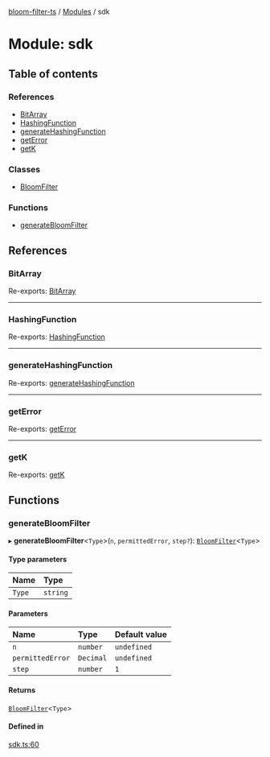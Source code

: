 [bloom-filter-ts](../README.md) / [Modules](../modules.md) / sdk

# Module: sdk

## Table of contents

### References

- [BitArray](sdk.md#bitarray)
- [HashingFunction](sdk.md#hashingfunction)
- [generateHashingFunction](sdk.md#generatehashingfunction)
- [getError](sdk.md#geterror)
- [getK](sdk.md#getk)

### Classes

- [BloomFilter](../classes/sdk.BloomFilter.md)

### Functions

- [generateBloomFilter](sdk.md#generatebloomfilter)

## References

### BitArray

Re-exports: [BitArray](../classes/utils.BitArray.md)

___

### HashingFunction

Re-exports: [HashingFunction](../interfaces/types.HashingFunction.md)

___

### generateHashingFunction

Re-exports: [generateHashingFunction](utils.md#generatehashingfunction)

___

### getError

Re-exports: [getError](utils.md#geterror)

___

### getK

Re-exports: [getK](utils.md#getk)

## Functions

### generateBloomFilter

▸ **generateBloomFilter**<`Type`\>(`n`, `permittedError`, `step?`): [`BloomFilter`](../classes/sdk.BloomFilter.md)<`Type`\>

#### Type parameters

| Name | Type |
| :------ | :------ |
| `Type` | `string` |

#### Parameters

| Name | Type | Default value |
| :------ | :------ | :------ |
| `n` | `number` | `undefined` |
| `permittedError` | `Decimal` | `undefined` |
| `step` | `number` | `1` |

#### Returns

[`BloomFilter`](../classes/sdk.BloomFilter.md)<`Type`\>

#### Defined in

[sdk.ts:60](https://github.com/rymnc/bloom-filter-ts/blob/7592d1c/lib/sdk.ts#L60)
